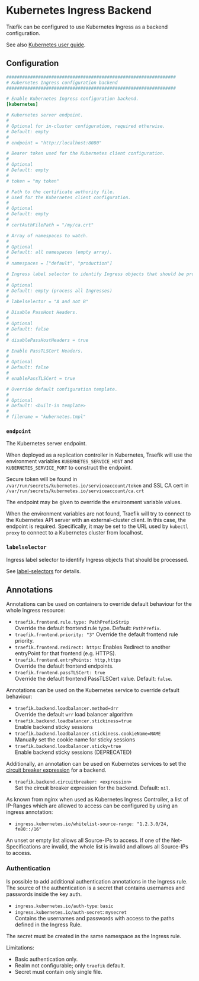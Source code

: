 # Kubernetes Ingress Backend

Træfik can be configured to use Kubernetes Ingress as a backend configuration.

See also [Kubernetes user guide](/user-guide/kubernetes). 


## Configuration

```toml
################################################################
# Kubernetes Ingress configuration backend
################################################################

# Enable Kubernetes Ingress configuration backend.
[kubernetes]

# Kubernetes server endpoint.
#
# Optional for in-cluster configuration, required otherwise.
# Default: empty
#
# endpoint = "http://localhost:8080"

# Bearer token used for the Kubernetes client configuration.
#
# Optional
# Default: empty
#
# token = "my token"

# Path to the certificate authority file.
# Used for the Kubernetes client configuration.
#
# Optional
# Default: empty
#
# certAuthFilePath = "/my/ca.crt"

# Array of namespaces to watch.
#
# Optional
# Default: all namespaces (empty array).
#
# namespaces = ["default", "production"]

# Ingress label selector to identify Ingress objects that should be processed.
#
# Optional
# Default: empty (process all Ingresses)
#
# labelselector = "A and not B"

# Disable PassHost Headers.
#
# Optional
# Default: false
#
# disablePassHostHeaders = true

# Enable PassTLSCert Headers.
#
# Optional
# Default: false
#
# enablePassTLSCert = true

# Override default configuration template.
#
# Optional
# Default: <built-in template>
#
# filename = "kubernetes.tmpl"
```

### `endpoint`

The Kubernetes server endpoint.

When deployed as a replication controller in Kubernetes, Traefik will use the environment variables `KUBERNETES_SERVICE_HOST` and `KUBERNETES_SERVICE_PORT` to construct the endpoint.

Secure token will be found in `/var/run/secrets/kubernetes.io/serviceaccount/token` and SSL CA cert in `/var/run/secrets/kubernetes.io/serviceaccount/ca.crt`

The endpoint may be given to override the environment variable values.

When the environment variables are not found, Traefik will try to connect to the Kubernetes API server with an external-cluster client.
In this case, the endpoint is required.
Specifically, it may be set to the URL used by `kubectl proxy` to connect to a Kubernetes cluster from localhost.

### `labelselector`

Ingress label selector to identify Ingress objects that should be processed.

See [label-selectors](https://kubernetes.io/docs/concepts/overview/working-with-objects/labels/#label-selectors) for details.


## Annotations

Annotations can be used on containers to override default behaviour for the whole Ingress resource:

- `traefik.frontend.rule.type: PathPrefixStrip`  
    Override the default frontend rule type. Default: `PathPrefix`.
- `traefik.frontend.priority: "3"`
    Override the default frontend rule priority.
- `traefik.frontend.redirect: https`: 
    Enables Redirect to another entryPoint for that frontend (e.g. HTTPS).
- `traefik.frontend.entryPoints: http,https`  
    Override the default frontend endpoints.
- `traefik.frontend.passTLSCert: true`  
    Override the default frontend PassTLSCert value. Default: `false`.

Annotations can be used on the Kubernetes service to override default behaviour:

- `traefik.backend.loadbalancer.method=drr`  
    Override the default `wrr` load balancer algorithm
- `traefik.backend.loadbalancer.stickiness=true`      
    Enable backend sticky sessions
- `traefik.backend.loadbalancer.stickiness.cookieName=NAME`      
    Manually set the cookie name for sticky sessions
- `traefik.backend.loadbalancer.sticky=true`      
    Enable backend sticky sessions (DEPRECATED)

Additionally, an annotation can be used on Kubernetes services to set the [circuit breaker expression](/basics/#backends) for a backend.

- `traefik.backend.circuitbreaker: <expression>`  
    Set the circuit breaker expression for the backend. Default: `nil`.

As known from nginx when used as Kubernetes Ingress Controller, a list of IP-Ranges which are allowed to access can be configured by using an ingress annotation:

- `ingress.kubernetes.io/whitelist-source-range: "1.2.3.0/24, fe80::/16"`

An unset or empty list allows all Source-IPs to access.
If one of the Net-Specifications are invalid, the whole list is invalid and allows all Source-IPs to access.


### Authentication

Is possible to add additional authentication annotations in the Ingress rule.
The source of the authentication is a secret that contains usernames and passwords inside the key auth.

- `ingress.kubernetes.io/auth-type`: `basic`
- `ingress.kubernetes.io/auth-secret`: `mysecret`  
    Contains the usernames and passwords with access to the paths defined in the Ingress Rule.

The secret must be created in the same namespace as the Ingress rule.

Limitations:

- Basic authentication only.
- Realm not configurable; only `traefik` default.
- Secret must contain only single file.
